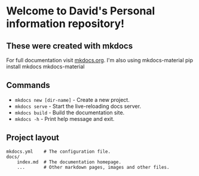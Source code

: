 # Welcome to David's Personal information repository!

## These were created with mkdocs
For full documentation visit [mkdocs.org](https://www.mkdocs.org).
I'm also using mkdocs-material
    pip install mkdocs mkdocs-material 


## Commands

* `mkdocs new [dir-name]` - Create a new project.
* `mkdocs serve` - Start the live-reloading docs server.
* `mkdocs build` - Build the documentation site.
* `mkdocs -h` - Print help message and exit.

## Project layout

    mkdocs.yml    # The configuration file.
    docs/
        index.md  # The documentation homepage.
        ...       # Other markdown pages, images and other files.
